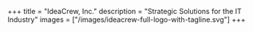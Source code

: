 +++
title = "IdeaCrew, Inc."
description = "Strategic Solutions for the IT Industry"
images = ["/images/ideacrew-full-logo-with-tagline.svg"]
+++
